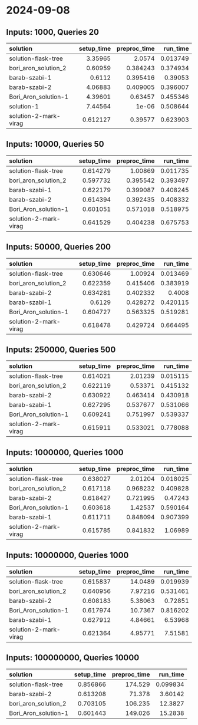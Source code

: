 # 2024-09-08

## Inputs: 1000, Queries 20

| solution              |   setup_time |   preproc_time |   run_time |
|:----------------------|-------------:|---------------:|-----------:|
| solution-flask-tree   |     3.35965  |       2.0574   |   0.013749 |
| bori_aron_solution_2  |     0.60959  |       0.384243 |   0.374934 |
| barab-szabi-1         |     0.6112   |       0.395416 |   0.39053  |
| barab-szabi-2         |     4.06883  |       0.409005 |   0.396007 |
| Bori_Aron_solution-1  |     4.39601  |       0.63457  |   0.455346 |
| solution-1            |     7.44564  |       1e-06    |   0.508644 |
| solution-2-mark-virag |     0.612127 |       0.39577  |   0.623903 |

## Inputs: 10000, Queries 50

| solution              |   setup_time |   preproc_time |   run_time |
|:----------------------|-------------:|---------------:|-----------:|
| solution-flask-tree   |     0.614279 |       1.00869  |   0.011735 |
| bori_aron_solution_2  |     0.597732 |       0.395542 |   0.393497 |
| barab-szabi-1         |     0.622179 |       0.399087 |   0.408245 |
| barab-szabi-2         |     0.614394 |       0.392435 |   0.408332 |
| Bori_Aron_solution-1  |     0.601051 |       0.571018 |   0.518975 |
| solution-2-mark-virag |     0.641529 |       0.404238 |   0.675753 |

## Inputs: 50000, Queries 200

| solution              |   setup_time |   preproc_time |   run_time |
|:----------------------|-------------:|---------------:|-----------:|
| solution-flask-tree   |     0.630646 |       1.00924  |   0.013469 |
| bori_aron_solution_2  |     0.622359 |       0.415406 |   0.383919 |
| barab-szabi-2         |     0.634281 |       0.402332 |   0.4008   |
| barab-szabi-1         |     0.6129   |       0.428272 |   0.420115 |
| Bori_Aron_solution-1  |     0.604727 |       0.563325 |   0.519281 |
| solution-2-mark-virag |     0.618478 |       0.429724 |   0.664495 |

## Inputs: 250000, Queries 500

| solution              |   setup_time |   preproc_time |   run_time |
|:----------------------|-------------:|---------------:|-----------:|
| solution-flask-tree   |     0.614021 |       2.01239  |   0.015115 |
| bori_aron_solution_2  |     0.622119 |       0.53371  |   0.415132 |
| barab-szabi-2         |     0.630922 |       0.463414 |   0.430918 |
| barab-szabi-1         |     0.627295 |       0.537677 |   0.531066 |
| Bori_Aron_solution-1  |     0.609241 |       0.751997 |   0.539337 |
| solution-2-mark-virag |     0.615911 |       0.533021 |   0.778088 |

## Inputs: 1000000, Queries 1000

| solution              |   setup_time |   preproc_time |   run_time |
|:----------------------|-------------:|---------------:|-----------:|
| solution-flask-tree   |     0.638027 |       2.01204  |   0.018025 |
| bori_aron_solution_2  |     0.617118 |       0.968232 |   0.409828 |
| barab-szabi-2         |     0.618427 |       0.721995 |   0.47243  |
| Bori_Aron_solution-1  |     0.603618 |       1.42537  |   0.590164 |
| barab-szabi-1         |     0.611711 |       0.848094 |   0.907399 |
| solution-2-mark-virag |     0.615785 |       0.841832 |   1.06989  |

## Inputs: 10000000, Queries 1000

| solution              |   setup_time |   preproc_time |   run_time |
|:----------------------|-------------:|---------------:|-----------:|
| solution-flask-tree   |     0.615837 |       14.0489  |   0.019939 |
| bori_aron_solution_2  |     0.640956 |        7.97216 |   0.531461 |
| barab-szabi-2         |     0.608183 |        5.38063 |   0.72851  |
| Bori_Aron_solution-1  |     0.617974 |       10.7367  |   0.816202 |
| barab-szabi-1         |     0.627912 |        4.84661 |   6.53968  |
| solution-2-mark-virag |     0.621364 |        4.95771 |   7.51581  |

## Inputs: 100000000, Queries 10000

| solution             |   setup_time |   preproc_time |   run_time |
|:---------------------|-------------:|---------------:|-----------:|
| solution-flask-tree  |     0.856866 |        174.529 |   0.099834 |
| barab-szabi-2        |     0.613208 |         71.378 |   3.60142  |
| bori_aron_solution_2 |     0.703105 |        106.235 |  12.3827   |
| Bori_Aron_solution-1 |     0.601443 |        149.026 |  15.2838   |